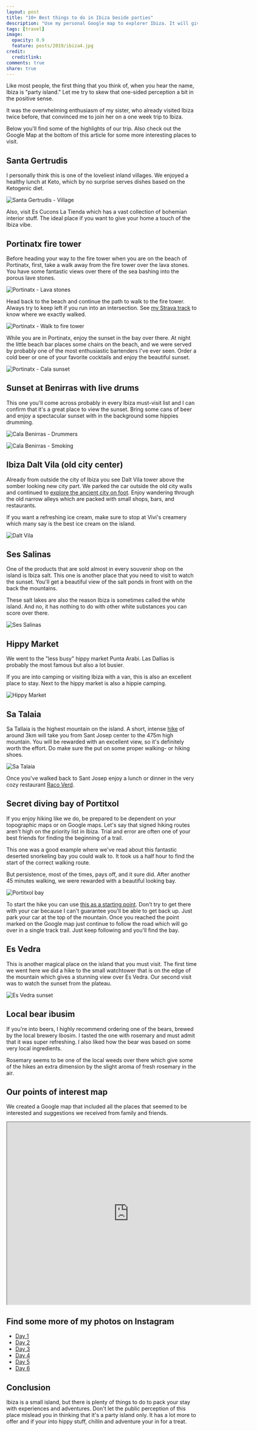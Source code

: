 ```yaml
---
layout: post
title: "10+ Best things to do in Ibiza beside parties"
description: "Use my personal Google map to explorer Ibiza. It will give you an overview of the best places on the island to visit."
tags: [travel]
image:
  opacity: 0.9
  feature: posts/2019/ibiza4.jpg
credit:
  creditlink:
comments: true
share: true
---
```

Like most people, the first thing that you think of, when you hear the name, Ibiza is "party island."
Let me try to skew that one-sided perception a bit in the positive sense.

It was the overwhelming enthusiasm of my sister, who already visited Ibiza twice before,
that convinced me to join her on a one week trip to Ibiza.

Below you'll find some of the highlights of our trip. Also check out the Google Map
at the bottom of this article for some more interesting places to visit.

## Santa Gertrudis
I personally think this is one of the loveliest inland villages. We enjoyed a healthy lunch at Keto,
which by no surprise serves dishes based on the Ketogenic diet.

![Santa Gertrudis - Village](/images/posts/2019/ibiza-santa-gertrudis-village.jpg)

Also, visit Es Cucons La Tienda which has a vast collection of bohemian interior stuff.
The ideal place if you want to give your home a touch of the Ibiza vibe.

## Portinatx fire tower

Before heading your way to the fire tower when you are on the beach of Portinatx,
first, take a walk away from the fire tower over the lava stones.
You have some fantastic views over there of the sea bashing into the porous lave stones.

![Portinatx - Lava stones](/images/posts/2019/ibiza-portinatx-lava-stone.jpg)

Head back to the beach and continue the path to walk to the fire tower.
Always try to keep left if you run into an intersection.
See [my Strava track](https://www.strava.com/activities/2364398577) to know where we exactly walked.

![Portinatx - Walk to fire tower](/images/posts/2019/ibiza-portinatx-fire-tower.jpg)

While you are in Portinatx, enjoy the sunset in the bay over there.
At night the little beach bar places some chairs on the beach, and we were served by probably one of
the most enthusiastic bartenders I've ever seen.
Order a cold beer or one of your favorite cocktails and enjoy the beautiful sunset.

![Portinatx - Cala sunset](/images/posts/2019/ibiza-portinatx-cala.jpg)

## Sunset at Benirras with live drums
This one you'll come across probably in every Ibiza must-visit list and I can
confirm that it's a great place to view the sunset.
Bring some cans of beer and enjoy a spectacular sunset with in the background some hippies drumming.

![Cala Benirras - Drummers](/images/posts/2019/ibiza-cala-benirras-drummers.jpg)


![Cala Benirras - Smoking](/images/posts/2019/ibiza-cala-benirras-smoking.jpg)

## Ibiza Dalt Vila (old city center)
Already from outside the city of Ibiza you see Dalt Vila tower above the somber looking new city part.
We parked the car outside the old city walls and continued to [explore the ancient city on foot](https://www.strava.com/activities/2366803084).
Enjoy wandering through the old narrow alleys which are packed with small shops, bars, and restaurants.

If you want a refreshing ice cream, make sure to stop at Vivi's creamery which many say is the best ice cream on the island.

![Dalt Vila](/images/posts/2019/ibiza-dalt-vila.jpg)

## Ses Salinas
One of the products that are sold almost in every souvenir shop on the island is Ibiza salt.
This one is another place that you need to visit to watch the sunset.
You'll get a beautiful view of the salt ponds in front with on the back the mountains.

These salt lakes are also the reason Ibiza is sometimes called the white island.
And no, it has nothing to do with other white substances you can score over there.

![Ses Salinas](/images/posts/2019/ibiza-ses-salinas-sunset.jpg)

## Hippy Market
We went to the "less busy" hippy market Punta Arabi. Las Dallias is probably the most famous
but also a lot busier.

If you are into camping or visiting Ibiza with a van, this is also an excellent place to stay.
Next to the hippy market is also a hippie camping.

![Hippy Market](/images/posts/2019/ibiza-hippy-market.jpg)

## Sa Talaia
Sa Tallaia is the highest mountain on the island. A short, intense [hike](https://www.strava.com/activities/2374567550) of around 3km
will take you from Sant Josep center to the 475m high mountain.
You will be rewarded with an excellent view, so it's definitely worth the effort.
Do make sure the put on some proper walking- or hiking shoes.

![Sa Talaia](/images/posts/2019/ibiza-sa-talaia.jpg)

Once you've walked back to Sant Josep enjoy a lunch or dinner in the very cozy
restaurant [Raco Verd](http://racoverdibiza.es/).

## Secret diving bay of Portitxol
If you enjoy hiking like we do, be prepared to be dependent on your topographic maps or on Google maps.
Let's say that signed hiking routes aren't high on the priority list in Ibiza.
Trial and error are often one of your best friends for finding the beginning of a trail.

This one was a good example where we've read about this fantastic deserted snorkeling bay
you could walk to. It took us a half hour to find the start of the correct walking route.

But persistence, most of the times, pays off, and it sure did. After another 45 minutes
walking, we were rewarded with a beautiful looking bay.

![Portitxol bay](/images/posts/2019/ibiza-portitxol-bay.jpg)

To start the hike you can use [this as a starting point](https://www.google.com/maps/place/39%C2%B004'23.7%22N+1%C2%B024'35.3%22E/@39.0729241,1.4088967,19z/data=!4m5!3m4!1s0x0:0x0!8m2!3d39.07325!4d1.4098167). Don't try to get there with your car because I can't guarantee you'll be able to get back up. Just park your car at the top of the mountain.
Once you reached the point marked on the Google map just continue to follow the road which will go over in a single track trail. Just keep following and you'll find the bay.

## Es Vedra
This is another magical place on the island that you must visit.
The first time we went here we did a hike to the small watchtower that is on the
edge of the mountain which gives a stunning view over Es Vedra.
Our second visit was to watch the sunset from the plateau.

![Es Vedra sunset](/images/posts/2019/ibiza-es-vedra-sunset.jpg)

## Local bear ibusim
If you're into beers, I highly recommend ordering one of the bears,
brewed by the local brewery Ibosim.
I tasted the one with rosemary and must admit that it was super refreshing.
I also liked how the bear was based on some very local ingredients.

Rosemary seems to be one of the local weeds over there which give some of the hikes
an extra dimension by the slight aroma of fresh rosemary in the air.

## Our points of interest map
We created a Google map that included all the places that seemed to be interested and suggestions we received from family and friends.
<iframe src="https://www.google.com/maps/d/u/0/embed?mid=18pSDBrkuH3lJsjQQl-7qBnNQvqni7s8d&v=1" width="640" height="480"></iframe>

## Find some more of my photos on Instagram
* [Day 1](https://www.instagram.com/p/BxZKISjnbM1/)
* [Day 2](https://www.instagram.com/p/BxarDtrnCzi/)
* [Day 3](https://www.instagram.com/p/BxefttfICjP/)
* [Day 4](https://www.instagram.com/p/Bxg3DxZI9tS/)
* [Day 5](https://www.instagram.com/p/BxjcsazojuM/)
* [Day 6](https://www.instagram.com/p/BxmoOipoY1d/)

## Conclusion
Ibiza is a small island, but there is plenty of things to do to pack your stay with
experiences and adventures.
Don't let the public perception of this place mislead you in thinking that
it's a party island only.
It has a lot more to offer and if your into hippy stuff, chillin and adventure your in for a treat.
